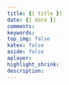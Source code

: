 ```yaml
---
title: {{ title }}
date: {{ date }}
comments:
keywords:
top_img: false
katex: false
aside: false
aplayer:
highlight_shrink:
description:
---
```

